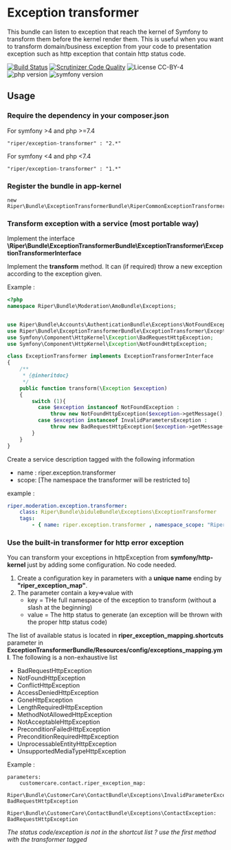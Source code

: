 Exception transformer
======================

This bundle can listen to exception that reach the kernel of Symfony to transform them before the kernel render them.
This is useful when you want to transform domain/business exception from your code to presentation exception such as http exception that contain http status code.

[![Build Status](https://scrutinizer-ci.com/g/RiperFr/ExceptionTransformerBundle/badges/build.png?b=master)](https://scrutinizer-ci.com/g/RiperFr/ExceptionTransformerBundle/build-status/master)
[![Scrutinizer Code Quality](https://scrutinizer-ci.com/g/RiperFr/ExceptionTransformerBundle/badges/quality-score.png?b=master)](https://scrutinizer-ci.com/g/RiperFr/ExceptionTransformerBundle/?branch=master)
![License CC-BY-4](https://img.shields.io/badge/licence-CC--BY--4.0-blue.svg)
![php version](https://img.shields.io/badge/php->=5.3.5,%205.4,%205.5,%205.6,%207-blue.svg)
![symfony version](https://img.shields.io/badge/symfony-2.6,%202.7,%202.8,%203.*,%204.*-blue.svg)


## Usage

### Require the dependency in your composer.json

For symfony >4 and php >=7.4

    "riper/exception-transformer" : "2.*"

For symfony <4 and php <7.4

    "riper/exception-transformer" : "1.*"

### Register the bundle in app-kernel

    new Riper\Bundle\ExceptionTransformerBundle\RiperCommonExceptionTransformerBundle(),

### Transform exception with a service (most portable way)

Implement the interface **\Riper\Bundle\ExceptionTransformerBundle\ExceptionTransformer\ExceptionTransformerInterface**

Implement the **transform** method. It can (if required) throw a new exception according to the exception given.

Example :
```php
<?php
namespace Riper\Bundle\Moderation\AmoBundle\Exceptions;


use Riper\Bundle\Accounts\AuthenticationBundle\Exceptions\NotFoundException;
use Riper\Bundle\ExceptionTransformerBundle\ExceptionTransformer\ExceptionTransformerInterface;
use Symfony\Component\HttpKernel\Exception\BadRequestHttpException;
use Symfony\Component\HttpKernel\Exception\NotFoundHttpException;

class ExceptionTransformer implements ExceptionTransformerInterface
{
    /**
     * {@inheritdoc}
     */
    public function transform(\Exception $exception)
    {
        switch (1){
          case $exception instanceof NotFoundException :
              throw new NotFoundHttpException($exception->getMessage(),$exception);
          case $exception instanceof InvalidParametersException :
              throw new BadRequestHttpException($exception->getMessage(),$exception);
        }
    }
}
````
Create a service description tagged with the following information 

* name : riper.exception.transformer
* scope: [The namespace the transformer will be restricted to]

example : 
```yaml
riper.moderation.exception.transformer:
    class: Riper\Bundle\biduleBundle\Exceptions\ExceptionTransformer
    tags:
        - { name: riper.exception.transformer , namespace_scope: "Riper\\Bundle\\Bidule\\"}
```

### Use the built-in transformer for http error exception
You can transform your exceptions in httpException from **symfony/http-kernel** just by adding some configuration. No code needed.

1. Create a configuration key in parameters with a **unique name** ending by **"riper_exception_map"**.
2. The parameter contain a key=>value with 
    * key = THe full namespace of the exception to transform (without a slash at the beginning)
    * value = The http status to generate (an exception will be thrown with the proper http status code)

The list of available status is located in __riper_exception_mapping.shortcuts__ parameter in __ExceptionTransformerBundle/Resources/config/exceptions_mapping.yml__.
The following is a non-exhaustive list

* BadRequestHttpException
* NotFoundHttpException
* ConflictHttpException
* AccessDeniedHttpException
* GoneHttpException
* LengthRequiredHttpException
* MethodNotAllowedHttpException
* NotAcceptableHttpException
* PreconditionFailedHttpException
* PreconditionRequiredHttpException
* UnprocessableEntityHttpException
* UnsupportedMediaTypeHttpException

Example : 

    parameters:
        customercare.contact.riper_exception_map:
            Riper\Bundle\CustomerCare\ContactBundle\Exceptions\InvalidParameterException: BadRequestHttpException
            Riper\Bundle\CustomerCare\ContactBundle\Exceptions\ContactException: BadRequestHttpException


*The status code/exception is not in the shortcut list ? use the first method with the transformer tagged*
